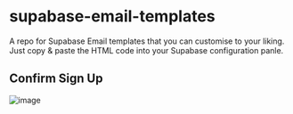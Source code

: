 # supabase-email-templates

A repo for Supabase Email templates that you can customise to your liking. Just copy & paste the HTML code into your Supabase configuration panle.


## Confirm Sign Up

![image](https://github.com/user-attachments/assets/9e07cd54-72ee-464c-ae1f-b4a6fec383bd)

